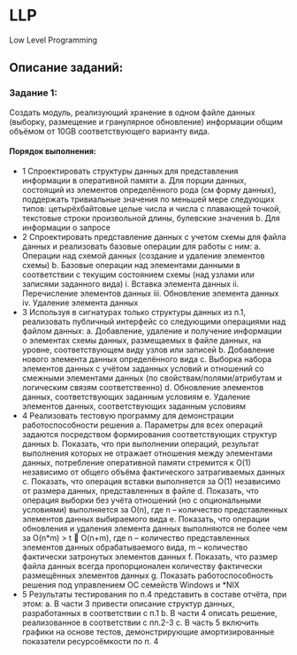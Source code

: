 # LLP
Low Level Programming

## Описание заданий:
### Задание 1:
Создать модуль, реализующий хранение в одном файле данных (выборку, размещение и гранулярное обновление) информации общим объёмом от 10GB соответствующего варианту вида.
#### Порядок выполнения:
- 1 Спроектировать структуры данных для представления информации в оперативной памяти  a. Для порции данных, состоящий из элементов определённого рода (см форму данных), поддержать тривиальные значения по меньшей мере следующих типов: цетырёхбайтовые целые числа и числа с плавающей точкой, текстовые строки произвольной длины, булевские значения
b. Для информации о запросе
- 2 Спроектировать представление данных с учетом схемы для файла данных и реализовать базовые
операции для работы с ним:
a. Операции над схемой данных (создание и удаление элементов схемы)
b. Базовые операции над элементами данными в соответствии с текущим состоянием схемы (над
узлами или записями заданного вида)
i. Вставка элемента данных
ii. Перечисление элементов данных
iii. Обновление элемента данных
iv. Удаление элемента данных
- 3 Используя в сигнатурах только структуры данных из п.1, реализовать публичный интерфейс со
следующими операциями над файлом данных:
a. Добавление, удаление и получение информации о элементах схемы данных, размещаемых в
файле данных, на уровне, соответствующем виду узлов или записей
b. Добавление нового элемента данных определённого вида
c.
Выборка набора элементов данных с учётом заданных условий и отношений со смежными
элементами данных (по свойствам/полями/атрибутам и логическим связям соответственно)
d. Обновление элементов данных, соответствующих заданным условиям
e. Удаление элементов данных, соответствующих заданным условиям
- 4 Реализовать тестовую программу для демонстрации работоспособности решения
a. Параметры для всех операций задаются посредством формирования соответствующих структур
данных
b. Показать, что при выполнении операций, результат выполнения которых не отражает
отношения между элементами данных, потребление оперативной памяти стремится к O(1)
независимо от общего объёма фактического затрагиваемых данных
c.
Показать, что операция вставки выполняется за O(1) независимо от размера данных,
представленных в файле
d. Показать, что операция выборки без учёта отношений (но с опциональными условиями)
выполняется за O(n), где n – количество представленных элементов данных выбираемого вида
e. Показать, что операции обновления и удаления элемента данных выполняются не более чем за
O(n*m) > t  O(n+m), где n – количество представленных элементов данных обрабатываемого
вида, m – количество фактически затронутых элементов данных
f.
Показать,
что
размер
файла
данных
всегда
пропорционален
количеству
фактически
размещённых элементов данных
g.
Показать работоспособность решения под управлением ОС семейств Windows и *NIX
- 5 Результаты тестирования по п.4 представить в составе отчёта, при этом:
a. В части 3 привести описание структур данных, разработанных в соответствии с п.1
b. В части 4 описать решение, реализованное в соответствии с пп.2-3
c.
В часть 5 включить графики на основе тестов, демонстрирующие амортизированные показатели
ресурсоёмкости по п. 4
